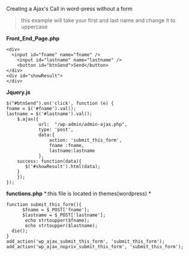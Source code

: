 Creating a Ajax's Call in word-press without a form

> this example will take your first and last name and change it to
> uppercase

**Front_End_Page.php**

    <div>
      <input id="fname" name="fname" />
        <input id="lastname" name="lastname" />
        <button id="btnSend">Send</button>
    </div>
    <div id="showResult">
    </div>

**Jquery.js**

    $("#btnSend").on('click', function (e) {
    fname = $('#fname').val();
    lastname = $('#lastname').val();
    	$.ajax({
    			url:  "/wp-admin/admin-ajax.php",
    			type: 'post',
    			data:{
    				action: 'submit_this_form',
    				fname :fname,
    				lastname:lastname
    			},
    	success: function(data){
    	   $('#showResult').html(data);
    	}
    	});
    });

**functions.php** *:this file is located in themes(wordpress) *

    function submit_this_form(){  
		  $fname = $_POST['fname'];
	   	  $lastname = $_POST['lastname'];
	   	   echo strtoupper($fname);
	   	   echo strtoupper($lastname);
      die();  
    }  
    add_action('wp_ajax_submit_this_form', 'submit_this_form');  
    add_action('wp_ajax_nopriv_submit_this_form', 'submit_this_form');

